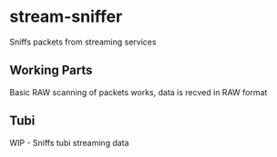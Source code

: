 # stream-sniffer
Sniffs packets from streaming services

## Working Parts

Basic RAW scanning of packets works, data is recved in RAW format

## Tubi

WIP - Sniffs tubi streaming data

